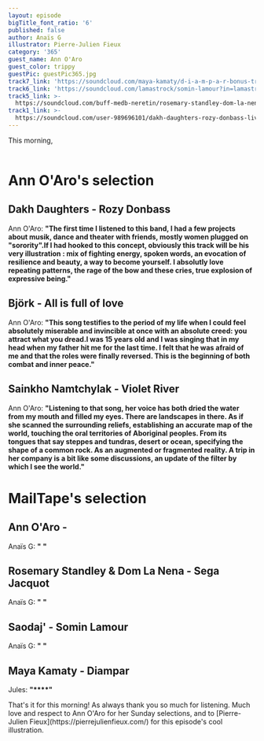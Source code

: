 ```yaml
---
layout: episode
bigTitle_font_ratio: '6'
published: false
author: Anaïs G
illustrator: Pierre-Julien Fieux
category: '365'
guest_name: Ann O'Aro
guest_color: trippy
guestPic: guestPic365.jpg
track7_link: 'https://soundcloud.com/maya-kamaty/d-i-a-m-p-a-r-bonus-track'
track6_link: 'https://soundcloud.com/lamastrock/somin-lamour?in=lamastrock/sets/saodaj'
track5_link: >-
  https://soundcloud.com/buff-medb-neretin/rosemary-standley-dom-la-nena-sega-jacquot
track1_link: >-
  https://soundcloud.com/user-989696101/dakh-daughters-rozy-donbass-live-acoustic
---
```

 
<p id="introduction"> This morning, 
<br><br>

</p>




# Ann O'Aro's selection


## Dakh Daughters  -  Rozy Donbass
Ann O'Aro: **"**The first time I listened to this band, I had a few projects about musik, dance and theater with friends, mostly women plugged on "sorority".If I had hooked to this concept, obviously this track will be his very illustration : mix of fighting energy, spoken words, an evocation of resilience and beauty, a way to become yourself. I absolutly love repeating patterns, the rage of the bow and these cries, true explosion of expressive being.**"**

## Björk - All is full of love
Ann O'Aro: **"**This song testifies to the period of my life when I could feel absolutely miserable and invincible at once with an absolute creed: you attract what you dread.I was 15 years old and I was singing that in my head when my father hit me for the last time. I felt that he was afraid of me and that the roles were finally reversed. This is the beginning of both combat and inner peace.**"**

## Sainkho Namtchylak - Violet River
Ann O'Aro: **"**Listening to that song, her voice has both dried the water from my mouth and filled my eyes. There are landscapes in there. As if she scanned the surrounding reliefs, establishing an accurate map of the world, touching the oral territories of Aboriginal peoples. From its tongues that say steppes and tundras, desert or ocean, specifying the shape of a common rock. As an augmented or fragmented reality. A trip in her company is a bit like some discussions, an update of the filter by which I see the world.**"**


# MailTape's selection


## Ann O'Aro - 
Anaïs G: **"**  **"**

## Rosemary Standley & Dom La Nena - Sega Jacquot
Anaïs G: **"** **"**

## Saodaj' - Somin Lamour
Anaïs G: **"** **"**

## Maya Kamaty - Diampar
Jules: **"****"**



<p id="outroduction">That's it for this morning! As always thank you so much for listening. Much love and respect to Ann O'Aro for her Sunday selections, and to [Pierre-Julien Fieux](https://pierrejulienfieux.com/) for this episode's cool illustration. </p>
